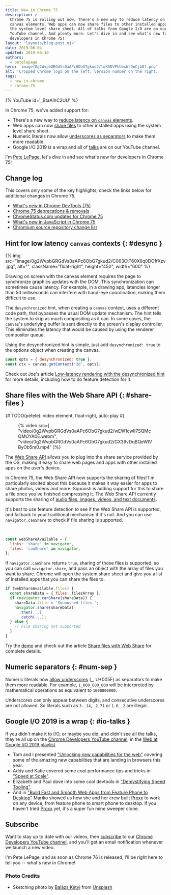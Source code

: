 ```yaml
---
title: New in Chrome 75
description: >
  Chrome 75 is rolling out now. There's a new way to reduce latency on
  canvas elements. Web apps can now share files to other installed apps using
  the system level share sheet. All of talks from Google I/O are on our
  YouTube channel. And plenty more. Let's dive in and see what's new for
  developers in Chrome 75!
layout: 'layouts/blog-post.njk'
date: 2019-06-04
updated: 2019-06-10
authors:
  - petelepage
hero: 'image/0g2WvpbGRGdVs0aAPc6ObG7gkud2/twX5DVFhUexWrOoCjb0f.png'
alt: 'Cropped Chrome logo on the left, version number on the right.'
tags:
  - new-in-chrome
  - chrome-75
---
```


{% YouTube id='_BtaAIhC2UU' %}

In Chrome 75, we've added support for:

* There's a new way to [reduce latency on `canvas` elements](#desync).
* Web apps can now [share files](#share-files) to other installed apps
  using the system level share sheet.
* Numeric literals now allow [underscores as separators](#num-sep) to make
  them more readable.
* Google I/O 2019 is a wrap and all of [talks](#io-talks) are on our
  YouTube channel.

I'm [Pete LePage](https://twitter.com/petele), let's dive in and see
what's new for developers in Chrome 75!

## Change log

This covers only some of the key highlights, check the links below for
additional changes in Chrome 75.

* [What's new in Chrome DevTools (75)](https://developers.google.com/web/updates/2019/04/devtools)
* [Chrome 75 deprecations & removals](https://developers.google.com/web/updates/2019/05/chrome-75-deps-rems)
* [ChromeStatus.com updates for Chrome 75](https://www.chromestatus.com/features#milestone%3D75)
* [What's new in JavaScript in Chrome 75](https://v8.dev/blog/v8-release-75)
* [Chromium source repository change list](https://chromium.googlesource.com/chromium/src/+log/74.0.3729.108..75.0.3770.67)

## Hint for low latency `canvas` contexts {: #desync }

{% img src="image/0g2WvpbGRGdVs0aAPc6ObG7gkud2/C063CtT60X6q0DOffXzv.jpg", alt="", className="float-right", height="450", width="600" %}

Drawing on screen with the canvas element requires the page to synchronize
graphics updates with the DOM. This synchronization can sometimes cause latency.
For example, in a drawing app, latencies longer than 50 milliseconds can
interfere with hand-eye coordination, making them difficult to use.

The `desynchronized` hint, when creating a `canvas` context, uses a different
code path, that bypasses the usual DOM update mechanism. The hint tells the
system to skip as much compositing as it can. In some cases, the `canvas`'s
underlying buffer is sent directly to the screen's display controller. This
eliminates the latency that would be caused by using the renderer compositor
queue.

Using the desynchronized hint is simple, just add `desynchronized: true` to
the options object when creating the canvas.

```js
const opts = { desynchronized: true };
const ctx = canvas.getContext('2d', opts);
```

Check out Joe's article [Low-latency rendering with the desynchronized hint][ll-desync]
for more details, including how to do feature detection for it.

[ll-desync]: https://developers.google.com/web/updates/2019/05/desynchronized

## Share files with the Web Share API {: #share-files }

{# TODO(petele): video element, float-right, auto-play #}
<figure class="float-right">
{% video src=[
  "video/0g2WvpbGRGdVs0aAPc6ObG7gkud2/wEW1cwII7SQMcQMOYA0E.webm",
  "video/0g2WvpbGRGdVs0aAPc6ObG7gkud2/GX39vDqBQeWIVByOb5m0.mp4"
]%}
</figure>

The [Web Share API](https://developers.google.com/web/updates/2016/09/navigator-share) allows you to plug
into the share service provided by the OS, making it easy to share web pages
and apps with other installed apps on the user's device.

In Chrome 75, the Web Share API now supports the sharing of files! I'm
particularly excited about this because it makes it way easier for apps to
share photos, videos and more. Squoosh is adding support for this to share a
file once you've finished compressing it. The Web Share API currently supports
the sharing of [audio files, images, videos, and text documents][web-share-ok].

It's best to use feature detection to see if the Web Share API is supported,
and fallback to your traditional mechanism if it's not. And you can use
`navigator.canShare` to check if file sharing is supported.

<br style="clear:both;">

```js
const webShareAvailable = {
  links: 'share' in navigator,
  files: 'canShare' in navigator,
};
```

If `navigator.canShare` returns `true`, sharing of those files is supported,
so you can call `navigator.share`, and pass an object with the array of files
you want to share. Chrome will open the system share sheet and give you a
list of installed apps that you can share the files to.

```js
if (webShareAvailable.files) {
  const shareData = { files: filesArray };
  if (navigator.canShare(shareData)) {
    shareData.title = 'Squooshed files.';
    navigator.share(shareData)
      .then(...)
      .catch(...);
  } else {
    // File sharing not supported
  }
}
```

Try the [demo][file-share-demo] and check out the article
[Share files with Web Share][web-share-files] for complete details.

[web-share-files]: https://developers.google.com/web/updates/2019/05/web-share-files
[file-share-demo]: https://wicg.github.io/web-share/demos/share-files.html
[web-share-ok]: https://docs.google.com/document/d/1tKPkHA5nnJtmh2TgqWmGSREUzXgMUFDL6yMdVZHqUsg/edit

## Numeric separators {: #num-sep }

Numeric literals now [allow underscores][cr-status-num-sep] (_, U+005F) as
separators to make them more readable. For example, `1_000_000_000` will be
interpreted by mathematical operations as equivalent to `1000000000`.

Underscores can only appear between digits, and consecutive underscores are
not allowed. So literals such as `3._14`, `_2.71` or `1.6__2` are illegal.

[cr-status-num-sep]: https://www.chromestatus.com/feature/5829906369871872

## Google I/O 2019 is a wrap {: #io-talks }

If you didn't make it to I/O, or maybe you did, and didn't see all the talks,
they're all up on the [Chrome Developers YouTube channel][cr-dev-yt], in the
[Web at Google I/O 2019 playlist](https://bit.ly/web-at-io2019).

* Tom and I presented ["Unlocking new capabilities for the web"][yt-unlock]
  covering some of the amazing new capabilities that are landing in browsers
  this year.
* Addy and Katie covered some cool performance tips and tricks in
  ["Speed at Scale"][yt-speed].
* Elizabeth and Paul dove into some cool devtools in
  ["Demystifying Speed Tooling"][yt-tooling].
* And in ["Build Fast and Smooth Web Apps from Feature Phone to Desktop"][yt-proxx]
  Mariko showed us how she and her crew built [Proxx][proxx]
  to work on any device, from feature phone to smart phone to desktop.
  If you haven't tried [Proxx][proxx] yet, it's a super fun mine sweeper clone.

[cr-dev-yt]: https://youtube.com/user/ChromeDevelopers/
[yt-unlock]: https://www.youtube.com/watch?v=GSiUzuB-PoI
[yt-speed]: https://www.youtube.com/watch?v=YJGCZCaIZkQ
[yt-tooling]: https://www.youtube.com/watch?v=mLjxXPHuIJo
[yt-proxx]: https://www.youtube.com/watch?v=w8P5HLxcIO4
[proxx]: https://proxx.app/

## Subscribe

Want to stay up to date with our videos, then [subscribe](https://goo.gl/6FP1a5)
to our [Chrome Developers YouTube channel](https://www.youtube.com/user/ChromeDevelopers/),
and you'll get an email notification whenever we launch a new video.

I'm Pete LePage, and as soon as Chrome 76 is released, I'll be right
here to tell you -- what's new in Chrome!

### Photo Credits

* Sketching photo by [Balázs Kétyi](https://unsplash.com/photos/byoBbHSlP5U) from
  [Unsplash](https://unsplash.com/search/photos/sketching-tablet)
